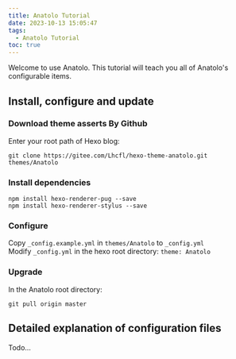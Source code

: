 ```yaml
---
title: Anatolo Tutorial
date: 2023-10-13 15:05:47
tags:
  - Anatolo Tutorial
toc: true
---
```


Welcome to use Anatolo. This tutorial will teach you all of Anatolo's configurable items.

## Install, configure and update

### Download theme asserts By Github

Enter your root path of Hexo blog:

``` 
git clone https://gitee.com/Lhcfl/hexo-theme-anatolo.git themes/Anatolo
```

### Install dependencies

```
npm install hexo-renderer-pug --save
npm install hexo-renderer-stylus --save
```

### Configure

Copy `_config.example.yml` in `themes/Anatolo` to `_config.yml`  
Modify `_config.yml` in the hexo root directory: `theme: Anatolo`

### Upgrade

In the Anatolo root directory:

```
git pull origin master
```

## Detailed explanation of configuration files

Todo...